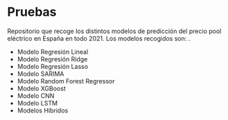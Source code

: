 # Pruebas

Repositorio que recoge los distintos modelos de predicción del precio pool eléctrico en España en todo 2021. 
Los modelos recogidos son:
.

- Modelo Regresión Lineal
- Modelo Regresión Ridge
- Modelo Regresión Lasso
- Modelo SARIMA
- Modelo Random Forest Regressor
- Modelo XGBoost
- Modelo CNN
- Modelo LSTM
- Modelos Híbridos
